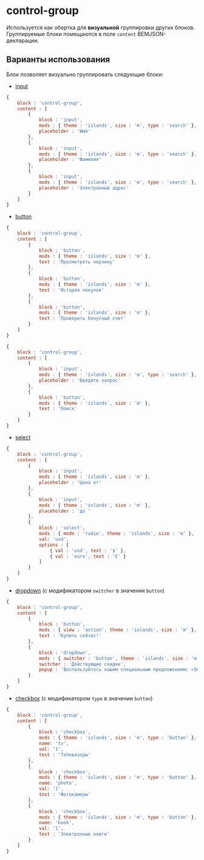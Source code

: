 # control-group

Используется как обертка для **визуальной** группировки других блоков. Группируемые блоки помещаются в поле `content` BEMJSON-декларации.

## Варианты использования

Блок позволяет визуально группировать следующие блоки:

* [input](../input/input.ru.md)

```js
{
    block : 'control-group',
    content : [
        {
            block : 'input',
            mods : { theme : 'islands', size : 'm', type : 'search' },
            placeholder : 'Имя'
        },
        {
            block : 'input',
            mods : { theme : 'islands', size : 'm', type : 'search' },
            placeholder : 'Фамилия'
        },
        {
            block : 'input',
            mods : { theme : 'islands', size : 'm', type : 'search' },
            placeholder : 'Электронный адрес'
        }
    ]
}
```

* [button](../button/button.ru.md)

```js
{
    block : 'control-group',
    content : [
        {
            block : 'button',
            mods : { theme : 'islands', size : 'm' },
            text : 'Просмотреть корзину'
        },
        {
            block : 'button',
            mods : { theme : 'islands', size : 'm' },
            text : 'История покупок'
        },
        {
            block : 'button',
            mods : { theme : 'islands', size : 'm' },
            text : 'Проверить бонусный счет'
        }
    ]
}
```

```js
{
    block : 'control-group',
    content : [
        {
            block : 'input',
            mods : { theme : 'islands', size : 'm', type : 'search' },
            placeholder : 'Введите запрос'
        },
        {
            block : 'button',
            mods : { theme : 'islands', size : 'm' },
            text : 'Поиск'
        }
    ]
}
```

* [select](../select/select.ru.md)

```js
{
    block : 'control-group',
    content : [
        {
            block : 'input',
            mods : { theme : 'islands', size : 'm' },
            placeholder : 'Цена от'
        },
        {
            block : 'input',
            mods : { theme : 'islands', size : 'm' },
            placeholder : 'до '
        },
        {
            block : 'select',
            mods : { mode : 'radio', theme : 'islands', size : 'm' },
            val: 'usd',
            options : [
                { val : 'usd', text : '$' },
                { val : 'euro', text : '€' }
            ]
        }
    ]
}
```

* [dropdown](../dropdown/dropdown.ru.md) (с модификатором `switcher` в значении `button`)

```js
{
    block : 'control-group',
    content : [
        {
            block : 'button',
            mods : { view : 'action', theme : 'islands', size : 'm' },
            text : 'Купить сейчас!'
        },
        {
            block : 'dropdown',
            mods : { switcher : 'button', theme : 'islands', size : 'm' },
            switcher : 'Действующие скидки',
            popup : 'Воспользуйтесь нашим специальным предложением: «50% скидка на доставку каждого пятого груза».'
        }
    ]
}
```

* [checkbox](../checkbox/checkbox.ru.md) (с модификатором `type` в значении `button`)

```js
{
    block : 'control-group',
    content : [
        {
            block : 'checkbox',
            mods : { theme : 'islands', size : 'm', type : 'button' },
            name: 'tv',
            val: '1',
            text : 'Телевизоры'
        },
        {
            block : 'checkbox',
            mods : { theme : 'islands', size : 'm', type : 'button' },
            name: 'photo',
            val: '1',
            text : 'Фотокамеры'
        },
        {
            block : 'checkbox',
            mods : { theme : 'islands', size : 'm', type : 'button' },
            name: 'book',
            val: '1',
            text : 'Электронные книги'
        }
    ]
}
```
